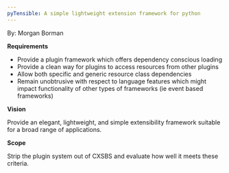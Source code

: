 ```yaml
---
pyTensible: A simple lightweight extension framework for python
---
```

By: Morgan Borman

**Requirements**

* Provide a plugin framework which offers dependency conscious loading
* Provide a clean way for plugins to access resources from other plugins
* Allow both specific and generic resource class dependencies
* Remain unobtrusive with respect to language features which might impact functionality of other types of frameworks (ie event based frameworks)

**Vision**

Provide an elegant, lightweight, and simple extensibility framework suitable for a broad range of applications.

**Scope**

Strip the plugin system out of CXSBS and evaluate how well it meets these criteria.
